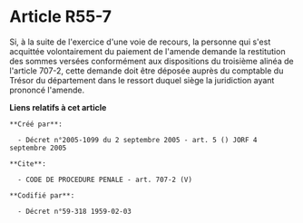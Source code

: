 # Article R55-7

Si, à la suite de l'exercice d'une voie de recours, la personne qui s'est acquittée volontairement du paiement de l'amende
demande la restitution des sommes versées conformément aux dispositions du troisième alinéa de l'article 707-2, cette demande
doit être déposée auprès du comptable du Trésor du département dans le ressort duquel siège la juridiction ayant prononcé
l'amende.

**Liens relatifs à cet article**

	**Créé par**:

	  - Décret n°2005-1099 du 2 septembre 2005 - art. 5 () JORF 4 septembre 2005

	**Cite**:

	  - CODE DE PROCEDURE PENALE - art. 707-2 (V)

	**Codifié par**:

	  - Décret n°59-318 1959-02-03

